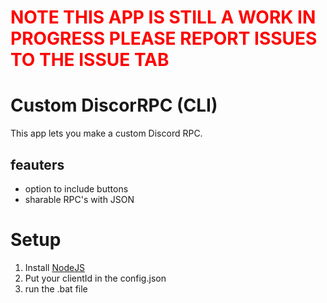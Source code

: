 # <span style=" color: red;">NOTE THIS APP IS STILL A WORK IN PROGRESS PLEASE REPORT ISSUES TO THE ISSUE TAB</span>

# Custom DiscorRPC (CLI)

This app lets you make a custom Discord RPC.



## feauters
- option to include buttons
- sharable RPC's  with JSON 


# Setup 
   1. Install [NodeJS](https://nodejs.org/en/)
   2. Put your clientId in the config.json
   3. run the .bat file 
    